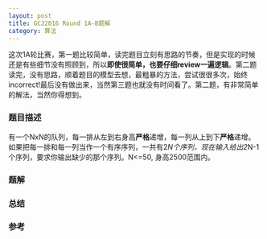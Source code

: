 ```yaml
---
layout: post
title: GCJ2016 Round 1A-B题解
category: 算法
---
```

这次1A轮比赛，第一题比较简单，读完题目立刻有思路的节奏，但是实现的时候还是有些细节没有照顾到，所以**即使很简单，也要仔细review一遍逻辑**。第二题读完，没有思路，顺着题目的模型去想，最粗暴的方法，尝试很很多次，始终incorrect!最后没有做出来，当然第三题也就没有时间看了。第二题，有非常简单的解法，当然你得想到。

### 题目描述
有一个NxN的队列，每一排从左到右身高**严格**递增，每一列从上到下**严格**递增。如果把每一排和每一列当作一个有序序列，一共有2*N个序列，现在输入给出2*N-1个序列，要求你输出缺少的那个序列。N<=50, 身高2500范围内。

### 题解

### 总结

### 参考
